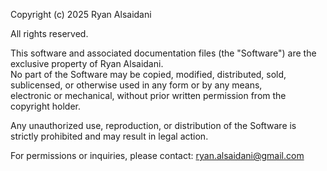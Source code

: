 Copyright (c) 2025 Ryan Alsaidani

All rights reserved.

This software and associated documentation files (the "Software") are the exclusive property of Ryan Alsaidani.  
No part of the Software may be copied, modified, distributed, sold, sublicensed, or otherwise used in any form or by any means,  
electronic or mechanical, without prior written permission from the copyright holder.

Any unauthorized use, reproduction, or distribution of the Software is strictly prohibited and may result in legal action.

For permissions or inquiries, please contact: ryan.alsaidani@gmail.com
